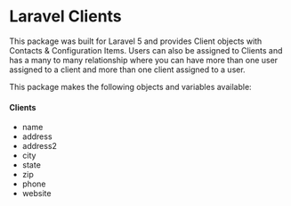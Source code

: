 # Laravel Clients

This package was built for Laravel 5 and provides Client objects with Contacts &
Configuration Items. Users can also be assigned to Clients and has a many to
many relationship where you can have more than one user assigned to a client and
more than one client assigned to a user.  

This package makes the following objects and variables available:  

#### Clients
- name  
- address
- address2
- city
- state
- zip
- phone
- website
